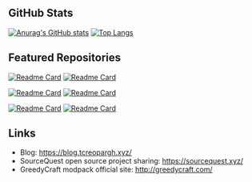 ## GitHub Stats
[![Anurag's GitHub stats](https://github-readme-stats.vercel.app/api?username=TCreopargh&show_icons=true&theme=dracula)](https://github.com/anuraghazra/github-readme-stats)
[![Top Langs](https://github-readme-stats.vercel.app/api/top-langs/?username=TCreopargh&layout=compact&theme=dracula)](https://github.com/anuraghazra/github-readme-stats)

## Featured Repositories

[![Readme Card](https://github-readme-stats.vercel.app/api/pin/?username=TCreopargh&repo=GreedyCraft&theme=dracula)](https://github.com/TCreopargh/GreedyCraft)
[![Readme Card](https://github-readme-stats.vercel.app/api/pin/?username=TCreopargh&repo=A-Million-Things-To-Do&theme=dracula)](https://github.com/TCreopargh/A-Million-Things-To-Do)

[![Readme Card](https://github-readme-stats.vercel.app/api/pin/?username=GentleWine&repo=mall&show_owner=true&theme=dracula)](https://github.com/GentleWine/mall)
[![Readme Card](https://github-readme-stats.vercel.app/api/pin/?username=TCreopargh&repo=CraftTweakerIntegration&theme=dracula)](https://github.com/TCreopargh/CraftTweakerIntegration)

[![Readme Card](https://github-readme-stats.vercel.app/api/pin/?username=TCreopargh&repo=Versioner&theme=dracula)](https://github.com/TCreopargh/Versioner)
[![Readme Card](https://github-readme-stats.vercel.app/api/pin/?username=TCreopargh&repo=Text-Converter-Android&theme=dracula)](https://github.com/TCreopargh/Text-Converter)

## Links

* Blog: https://blog.tcreopargh.xyz/
* SourceQuest open source project sharing: https://sourcequest.xyz/
* GreedyCraft modpack official site: http://greedycraft.com/
